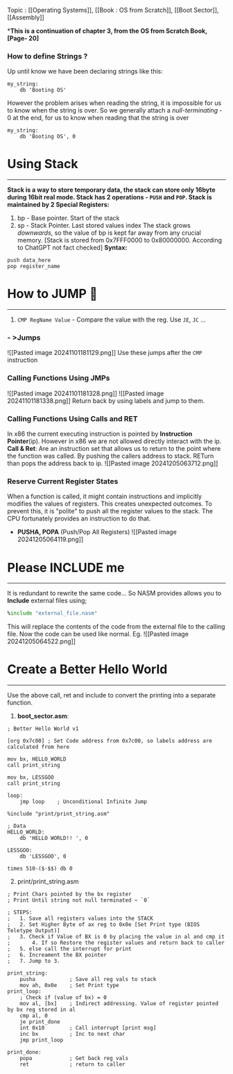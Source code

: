 Topic : [[Operating Systems]], [[Book : OS from Scratch]], [[Boot Sector]], [[Assembly]]

***This is a continuation of chapter 3, from the OS from Scratch Book, [Page- 20]**


### How to define Strings ?
Up until know we have been declaring strings like this:
```x86-asm
my_string:
	db 'Booting OS'
```
However the problem arises when reading the string, it is impossible for us to know when the string is over.
So we generally attach a *null-terminating* - 0 at the end, for us to know when reading that the string is over
```
my_string:
	db 'Booting OS', 0
```


# Using Stack
---
**Stack is a way to store temporary data, the stack can store only 16byte during 16bit real mode.
Stack has 2 operations - `PUSH` and `POP`. Stack is maintained by 2 Special Registers:**
1. bp - Base pointer. Start of the stack
2. sp - Stack Pointer. Last stored values index
The stack grows *downwards*, so the value of bp is kept far away from any crucial memory.
[Stack is stored from 0x7FFF0000 to 0x80000000. According to ChatGPT not fact checked]
**Syntax:**
```x86-asm
push data_here
pop register_name
```

# How to JUMP 🐇
---
1. `CMP RegName Value` - Compare the value with the reg. Use `JE`, `JC` ...
### - >Jumps
![[Pasted image 20241101181129.png]]
Use these jumps after the `CMP` instruction
### Calling Functions Using JMPs
![[Pasted image 20241101181328.png]]
![[Pasted image 20241101181338.png]]
Return back by using labels and jump to them.

### Calling Functions Using Calls and RET
In x86 the current executing instruction is pointed by **Instruction Pointer**(ip). However in x86 we are not allowed directly interact with the ip.
**Call & Ret**: Are an instruction set that allows us to return to the point where the function was called. By pushing the callers address to stack. RETurn than pops the address back to ip.
![[Pasted image 20241205063712.png]]


### Reserve Current Register States
When a function is called, it might contain instructions and implicitly modifies the values of registers. This creates unexpected outcomes. To prevent this, it is "polite" to push all the register values to the stack. The CPU fortunately provides an instruction to do that.
- **PUSHA, POPA** (Push/Pop All Registers)
![[Pasted image 20241205064119.png]]


# Please INCLUDE me
---
It is redundant to rewrite the same code... So NASM provides allows you to **Include** external files using;
```asm
%include "external_file.nasm"
```
This will replace the contents of the code from the external file to the calling file.
Now the code can be used like normal.
Eg.
![[Pasted image 20241205064522.png]]



# Create a Better Hello World
---
Use the above call, ret and include to convert the printing into a separate function.

1. **boot_sector.asm**:
```x86-asm
; Better Hello World v1

[org 0x7c00] ; Set Code address from 0x7c00, so labels address are calculated from here

mov bx, HELLO_WORLD
call print_string

mov bx, LESSGOO
call print_string

loop:
    jmp loop    ; Unconditional Infinite Jump

%include "print/print_string.asm"

; Data
HELLO_WORLD:
    db 'HELLO WORLD!! ', 0
    
LESSGOO:
    db 'LESSGOO', 0

times 510-($-$$) db 0
```

2. print/print_string.asm
```x86-asm
; Print Chars pointed by the bx register
; Print Until string not null terminated ~ `0`

; STEPS:
;   1. Save all registers values into the STACK
;   2. Set Higher Byte of ax reg to 0x0e [Set Print type (BIOS Teletype Output)]
;   3. Check if Value of BX is 0 by placing the value in al and cmp it
;       4. If so Restore the register values and return back to caller
;   5. else call the interrupt for print
;   6. Increament the BX pointer
;   7. Jump to 3.
  
print_string:
    pusha           ; Save all reg vals to stack
    mov ah, 0x0e    ; Set Print type
print_loop:
	; Check if (value of bx) = 0
    mov al, [bx]    ; Indirect addressing. Value of register pointed by bx reg stored in al
    cmp al, 0      
    je print_done
    int 0x10        ; Call interrupt [print msg]
    inc bx          ; Inc to next char
    jmp print_loop
    
print_done:
    popa            ; Get back reg vals
    ret             ; return to caller
```